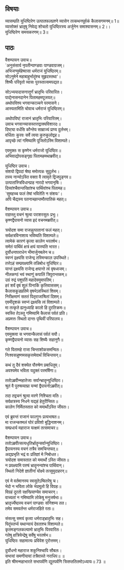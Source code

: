 ## विषयाः

व्यासम्प्रति युधिष्ठिरेण उत्पातफलप्रश्ने व्यासेन तत्कथनपूर्वकं कैलासगमनम्॥ 1॥  
व्यासोक्तं भ्रातृषु निवेद्य शोचतो युधिष्ठिरस्य अर्जुनेन समाश्वासनम्॥ 2।।  
युधिष्ठिरेण समयकरणम्॥ 3॥

## पाठः

वैशम्पायन उवाच॥  
`अनुसंसार्य नृपतीन्पाण्डवाः पाण्डवाग्रजम्।  
अभिजग्मुर्महेष्वासा धर्मराजं युधिष्ठिरम्॥  
सोऽनुमेने महाबाहुर्भातॄंश्च सुहृदस्तथा'।  
शिष्यैः परिवृतो व्यासः पुरस्तात्समपद्यत॥  

सोऽभ्ययादासनात्तूर्णं भ्रातृभिः परिवारितः।  
पाद्येनासनदानेन पितामहमपूजयत्॥  
अथोपविश्य भगवान्काञ्चने परमासने।  
आस्यतामिति चोवाच धर्मराजं युधिष्ठिरम्॥  

अथोपविष्टं राजानं भ्रातृभिः परिवारितम्।  
उवाच भगवान्व्यासस्तत्तद्वाक्यविशारदः॥  
दिष्ट्या वर्धसि कौन्तेय साम्राज्यं प्राप्य दुर्लभम्।  
वर्धिताः कुरवः सर्वे त्वया कुरुकुलोद्वह॥  
आपृच्छे त्वां गमिष्यामि पूजितोऽस्मि विशाम्पते।  

एवमुक्तः स कृष्णेन धर्मराजो युधिष्ठिरः॥  
अभिवाद्योपसङ्गृह्य पितामहमथाब्रवीत्॥  

युधिष्ठिर उवाच।  
संशयो द्विपदां श्रेष्ठ ममोत्पन्नः सुदुर्लभः।  
तस्य नान्योऽस्ति वक्ता वै त्वामृते द्विजपुङ्गव॥  
उत्पातांस्त्रिविधान्प्राह नारदो भगवानृषिः।  
दिव्यांश्चैवान्तरिक्षांश्च पार्थिवांश्च पितामह॥  
`सुमहच्च फलं तेषां भवितेति न संशयः'।  
अपि चैद्यस्य पतनाच्छान्तमौत्पातिकं महत्॥  

वैशम्पायन उवाच॥  
राज्ञस्तु वचनं श्रुत्वा पराशरसुतः प्रभुः।  
कृष्णद्वैपायनो व्यास इदं वचनमब्रवीत्॥  

त्रयोदश समा राजन्नुत्पातानां फलं महत्।  
सर्वक्षत्रविनाशाय भविष्यति विशाम्पते॥  
त्वामेकं कारणं कृत्वा कालेन भरतर्षभ।  
समेतं पार्थिवं क्षत्रं क्षयं यास्यति भारत।  
दुर्योधनापराधेन भीमार्जुनबलेन च॥  
स्वप्नं द्रक्ष्यसि राजेन्द्र तस्मिन्काल उपस्थिते।  
तत्तेऽहं सम्प्रवक्ष्यामि तन्निबोध युधिष्ठिर॥  
यान्तं द्रक्ष्यसि राजेन्द्र क्षपान्ते त्वं वृषध्वजम्।  
नीलकण्ठं भवं स्थाणुं कपालिं त्रिपुरान्तकम्॥  
उग्रं रुद्रं पशुपतिं महादेवमुमापतिम्।  
हरं शर्वं वृषं शूलं पिनाकिं कृत्तिवाससम्॥  
कैलासकूडप्रतिमे वृषभेऽवस्थितं शिवम्।  
निरीक्षमाणं सततं पितृराजाश्रितां दिशम्॥  
एवमीदृशकं स्वप्नं द्रक्ष्यसि त्वं विशाम्पते।  
मा तत्कृते ह्यनुध्याहि कालो हि दुरतिक्रमः॥  
स्वस्ति तेऽस्तु गमिष्यामि कैलासं पर्वतं प्रति।  
अप्रमत्तः स्थितो दान्तः पृथिवीं परिपालय॥  

वैशम्पायन उवाच॥  
एवमुक्त्वा स भगवान्कैलासं पर्वतं ययौ।  
कृष्णद्वैपायनो व्यासः सह शिष्यैः सहानुगैः॥  

गते पितामहे राजा चिन्ताशोकसमन्वितः।  
निःश्वसन्नुष्णमसकृत्तमेवार्थं विचिन्तयन्॥  

कथं तु दैवं शक्येत पौरुषेण प्रबाधितुम्।  
अवश्यमेव भविता यदुक्तं परमर्षिणा॥  

ततोऽब्रवीन्महातेजाः सर्वान्भ्रातॄन्युधिष्ठिरः।  
श्रुतं वै पुरुषव्याघ्रा यन्मां द्वैपायनोऽब्रवीत्॥  

तदा तद्वचनं श्रुत्वा मरणे निश्चिता मतिः।  
सर्वक्षत्रस्य निधने यद्यहं हेतुरीप्सितः॥  
कालेन निर्मितस्तात को ममार्थोऽस्ति जीवतः।  

एवं ब्रुवन्तं राजानं फाल्गुनः प्रत्यभाषत॥  
मा राजन्कश्मलं घोरं प्रविशो बुद्धिनाशनम्।  
सम्प्रधार्य महाराज यत्क्षमं तत्समाचर॥  

वैशम्पायन उवाच॥  
ततोऽब्रवीत्सत्यधृतिर्भ्रातॄन्सर्वान्युधिष्ठिरः।  
द्वैपायनस्य वचनं तत्रैव समचिन्तयत्॥  
अद्यप्रभृति भद्रं वः प्रतिज्ञां मे निबोधत।  
त्रयोदश समास्तात को ममार्थो ऽस्ति जीवतः॥  
न प्रवक्ष्यामि परुषं भ्रातॄनन्यांश्च पार्थिवान्।  
स्थितो निदेशे ज्ञातीनां योक्ष्ये तत्सुमुदाहरन्॥  

एवं मे वर्तमानस्य स्वसुतेऽष्वितरेषु च।  
भेदो न भविता लोके भेदमूलो हि विग्रहः॥  
विग्रहं दूरतो रक्षन्प्रियाण्येव समाचरन्।  
वाच्यतां न गमिष्यामि लोकेषु मनुजर्षभाः॥  
भ्रातृर्ज्येष्ठस्य वचनं पाण्डवाः संनिशम्य तत।  
तमेव समवर्तन्त धर्मराजहिते रताः॥  

संसत्सु समयं कृत्वा धर्मराड्भ्रातृभिः सह।  
पितॄंस्तर्प्य यथान्यायं देवताश्च विशाम्पते॥  
कृतमङ्गलकल्यामो भ्रातृभिः पिरवारितः।  
गतेषु क्षत्रियेन्द्रेषु सर्वेषु भरतर्षभ॥  
युधिष्ठिरः सहामात्यः प्रविवेश पुरोत्तमम्।  

दुर्योधनो महाराज शकुनिश्चापि सौबलः।  
सभायां समणीयायां तत्रैवास्ते नराधिप॥ ॥  
इति श्रीमन्महाभारते सभापर्वणि द्यूतपर्वणि त्रिसप्ततितमोऽध्यायः॥ 73 ॥

